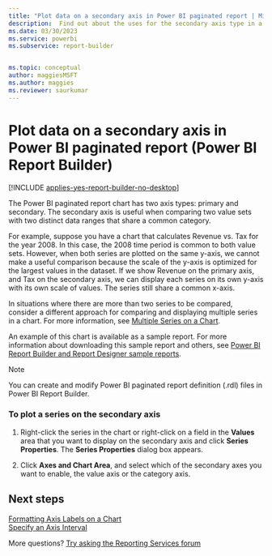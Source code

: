 ```yaml
---
title: "Plot data on a secondary axis in Power BI paginated report | Microsoft Docs"
description:  Find out about the uses for the secondary axis type in a Power BI paginated report for comparing two distinct data ranges in Power BI Report Builder. 
ms.date: 03/30/2023
ms.service: powerbi
ms.subservice: report-builder


ms.topic: conceptual
author: maggiesMSFT
ms.author: maggies
ms.reviewer: saurkumar
---
```


# Plot data on a secondary axis in Power BI paginated report (Power BI Report Builder)

[!INCLUDE [applies-yes-report-builder-no-desktop](../../../includes/applies-yes-report-builder-no-desktop.md)]

The Power BI paginated report chart has two axis types: primary and secondary. The secondary axis is useful when comparing two value sets with two distinct data ranges that share a common category.  
  
 For example, suppose you have a chart that calculates Revenue vs. Tax for the year 2008. In this case, the 2008 time period is common to both value sets. However, when both series are plotted on the same y-axis, we cannot make a useful comparison because the scale of the y-axis is optimized for the largest values in the dataset. If we show Revenue on the primary axis, and Tax on the secondary axis, we can display each series on its own y-axis with its own scale of values. The series still share a common x-axis.  
  
 In situations where there are more than two series to be compared, consider a different approach for comparing and displaying multiple series in a chart. For more information, see [Multiple Series on a Chart](/sql/reporting-services/report-design/multiple-series-on-a-chart-report-builder-and-ssrs).  
  
 An example of this chart is available as a sample report. For more information about downloading this sample report and others, see [Power BI Report Builder and Report Designer sample reports](https://go.microsoft.com/fwlink/?LinkId=198283).  
  
> [!NOTE]  
>  You can create and modify Power BI paginated report definition (.rdl) files in Power BI Report Builder.
  
### To plot a series on the secondary axis  
  
1.  Right-click the series in the chart or right-click on a field in the **Values** area that you want to display on the secondary axis and click **Series Properties**. The **Series Properties** dialog box appears.  
  
2.  Click **Axes and Chart Area**, and select which of the secondary axes you want to enable, the value axis or the category axis.  

## Next steps

[Formatting Axis Labels on a Chart](/sql/reporting-services/report-design/formatting-axis-labels-on-a-chart-report-builder-and-ssrs)   
[Specify an Axis Interval](specify-axis-interval-report-builder.md)  

More questions? [Try asking the Reporting Services forum](https://go.microsoft.com/fwlink/?LinkId=620231)
